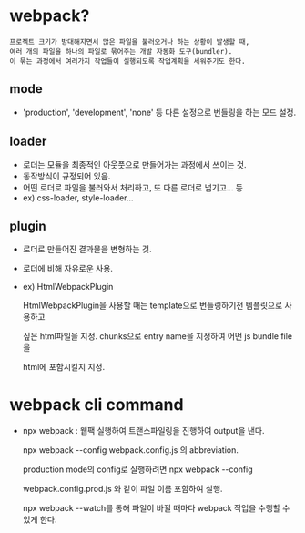 webpack?
===================
    프로젝트 크기가 방대해지면서 많은 파일을 불러오거나 하는 상황이 발생할 때,
    여러 개의 파일을 하나의 파일로 묶어주는 개발 자동화 도구(bundler).
    이 묶는 과정에서 여러가지 작업들이 실행되도록 작업계획을 세워주기도 한다.
## mode 
 - 'production', 'development', 'none' 등 다른 설정으로 번들링을 하는 모드 설정.

## loader 
 - 로더는 모듈을 최종적인 아웃풋으로 만들어가는 과정에서 쓰이는 것.
 - 동작방식이 규정되어 있음.
 - 어떤 로더로 파일을 불러와서 처리하고, 또 다른 로더로 넘기고... 등
 - ex) css-loader, style-loader... 
  
## plugin
 - 로더로 만들어진 결과물을 변형하는 것.
 - 로더에 비해 자유로운 사용.
 - ex) HtmlWebpackPlugin
  
    HtmlWebpackPlugin을 사용할 때는 template으로 번들링하기전 템플릿으로 사용하고 

    싶은 html파일을 지정. chunks으로 entry name을 지정하여 어떤 js bundle file을 

    html에 포함시킬지 지정.

# webpack cli command
 - npx webpack : 웹팩 실행하여 트랜스파일링을 진행하여 output을 낸다.

    npx webpack --config webpack.config.js 의 abbreviation.   

    production mode의 config로 실행하려면 npx webpack --config 

    webpack.config.prod.js 와 같이 파일 이름 포함하여 실행.

    npx webpack --watch를 통해 파일이 바뀔 때마다 webpack 작업을 수행할 수 있게 한다.
 